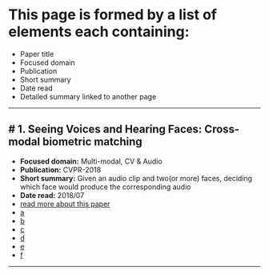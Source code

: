 # This page is formed by a list of elements each containing:

- Paper title
- Focused domain
- Publication
- Short summary
- Date read
- Detailed summary linked to another page

---
## \# 1. Seeing Voices and Hearing Faces: Cross-modal biometric matching

- **Focused domain:** Multi-modal, CV & Audio
- **Publication:** CVPR-2018
- **Short summary:** Given an audio clip and two(or more) faces, deciding which face would produce the corresponding audio
- **Date read:** 2018/07
- [read more about this paper](docs/papers/Seeing-Voices-and-Hearing-Faces/)
- [a](docs/papers/Seeing-Voices-and-Hearing-Faces/)
- [b](papers/Seeing-Voices-and-Hearing-Faces/)
- [c](docs/papers/Seeing-Voices-and-Hearing-Faces/index.md)
- [d](docs/papers/Seeing-Voices-and-Hearing-Faces/index.html)
- [e](papers/Seeing-Voices-and-Hearing-Faces/index.md)
- [f](papers/Seeing-Voices-and-Hearing-Faces/index.html)

---
